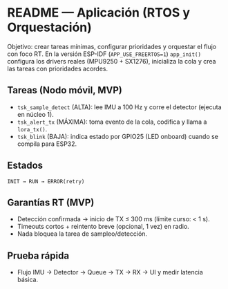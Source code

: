 # README — Aplicación (RTOS y Orquestación)

Objetivo: crear tareas mínimas, configurar prioridades y orquestar el flujo con foco RT. En la versión ESP-IDF (`APP_USE_FREERTOS=1`) `app_init()` configura los drivers reales (MPU9250 + SX1276), inicializa la cola y crea las tareas con prioridades acordes.

## Tareas (Nodo móvil, MVP)
- `tsk_sample_detect` (ALTA): lee IMU a 100 Hz y corre el detector (ejecuta en núcleo 1).
- `tsk_alert_tx` (MÁXIMA): toma evento de la cola, codifica y llama a `lora_tx()`.
- `tsk_blink` (BAJA): indica estado por GPIO25 (LED onboard) cuando se compila para ESP32.

## Estados
`INIT → RUN → ERROR(retry)`

## Garantías RT (MVP)
- Detección confirmada → inicio de TX ≤ 300 ms (límite curso: < 1 s).
- Timeouts cortos + reintento breve (opcional, 1 vez) en radio.
- Nada bloquea la tarea de sampleo/detección.

## Prueba rápida
- Flujo IMU → Detector → Queue → TX → RX → UI y medir latencia básica.
